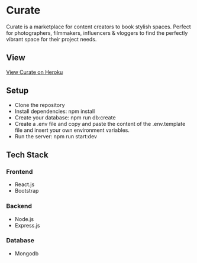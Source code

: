 # Curate
Curate is a marketplace for content creators to book stylish spaces. 
Perfect for photographers, filmmakers, influencers & vloggers to find the perfectly vibrant space for their project needs. 

## View
[View Curate on Heroku](https://book-curate-react.herokuapp.com/spaces)

## Setup

- Clone the repository
- Install dependencies: npm install
- Create your database: npm run db:create
- Create a .env file and copy and paste the content of the .env.template file and insert your own environment variables.
- Run the server: npm run start:dev


## Tech Stack

### Frontend
- React.js 
- Bootstrap

### Backend
 - Node.js
-  Express.js

### Database
- Mongodb

